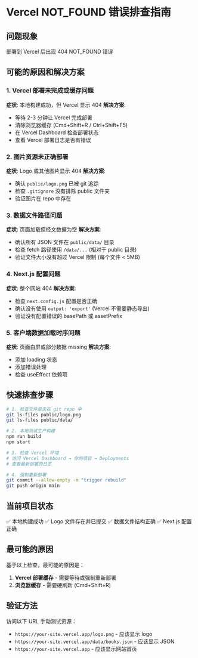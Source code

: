 # Vercel NOT_FOUND 错误排查指南

## 问题现象

部署到 Vercel 后出现 404 NOT_FOUND 错误

## 可能的原因和解决方案

### 1. **Vercel 部署未完成或缓存问题**

**症状**: 本地构建成功，但 Vercel 显示 404
**解决方案**:

-   等待 2-3 分钟让 Vercel 完成部署
-   清除浏览器缓存 (Cmd+Shift+R / Ctrl+Shift+F5)
-   在 Vercel Dashboard 检查部署状态
-   查看 Vercel 部署日志是否有错误

### 2. **图片资源未正确部署**

**症状**: Logo 或其他图片显示 404
**解决方案**:

-   确认 `public/logo.png` 已被 git 追踪
-   检查 `.gitignore` 没有排除 public 文件夹
-   验证图片在 repo 中存在

### 3. **数据文件路径问题**

**症状**: 页面加载但经文数据为空
**解决方案**:

-   确认所有 JSON 文件在 `public/data/` 目录
-   检查 fetch 路径使用 `/data/...` (相对于 public 目录)
-   验证文件大小没有超过 Vercel 限制 (每个文件 < 5MB)

### 4. **Next.js 配置问题**

**症状**: 整个网站 404
**解决方案**:

-   检查 `next.config.js` 配置是否正确
-   确认没有使用 `output: 'export'` (Vercel 不需要静态导出)
-   验证没有配置错误的 basePath 或 assetPrefix

### 5. **客户端数据加载时序问题**

**症状**: 页面白屏或部分数据 missing
**解决方案**:

-   添加 loading 状态
-   添加错误处理
-   检查 useEffect 依赖项

## 快速排查步骤

```bash
# 1. 检查文件是否在 git repo 中
git ls-files public/logo.png
git ls-files public/data/

# 2. 本地测试生产构建
npm run build
npm start

# 3. 检查 Vercel 环境
# 访问 Vercel Dashboard → 你的项目 → Deployments
# 查看最新部署的日志

# 4. 强制重新部署
git commit --allow-empty -m "trigger rebuild"
git push origin main
```

## 当前项目状态

✅ 本地构建成功
✅ Logo 文件存在并已提交
✅ 数据文件结构正确
✅ Next.js 配置正确

## 最可能的原因

基于以上检查，最可能的原因是：

1. **Vercel 部署缓存** - 需要等待或强制重新部署
2. **浏览器缓存** - 需要硬刷新 (Cmd+Shift+R)

## 验证方法

访问以下 URL 手动测试资源：

-   `https://your-site.vercel.app/logo.png` - 应该显示 logo
-   `https://your-site.vercel.app/data/books.json` - 应该显示 JSON
-   `https://your-site.vercel.app` - 应该显示网站首页
